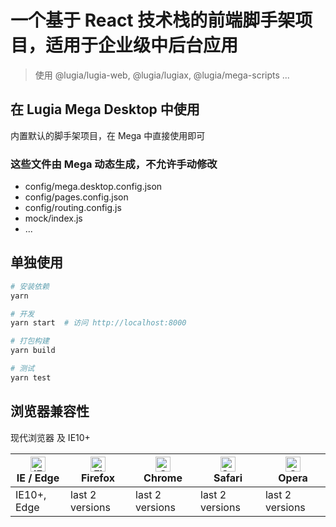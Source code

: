 # 一个基于 React 技术栈的前端脚手架项目，适用于企业级中后台应用

> 使用 @lugia/lugia-web, @lugia/lugiax, @lugia/mega-scripts ...

## 在 Lugia Mega Desktop 中使用

内置默认的脚手架项目，在 Mega 中直接使用即可

### 这些文件由 Mega 动态生成，不允许手动修改

- config/mega.desktop.config.json
- config/pages.config.json
- config/routing.config.js
- mock/index.js
- ...

## 单独使用

```bash
# 安装依赖
yarn

# 开发
yarn start  # 访问 http://localhost:8000

# 打包构建
yarn build

# 测试
yarn test
```

## 浏览器兼容性

现代浏览器 及 IE10+

| [<img src="https://raw.githubusercontent.com/alrra/browser-logos/master/src/edge/edge_48x48.png" alt="IE / Edge" width="24px" height="24px" />](http://godban.github.io/browsers-support-badges/)</br>IE / Edge | [<img src="https://raw.githubusercontent.com/alrra/browser-logos/master/src/firefox/firefox_48x48.png" alt="Firefox" width="24px" height="24px" />](http://godban.github.io/browsers-support-badges/)</br>Firefox | [<img src="https://raw.githubusercontent.com/alrra/browser-logos/master/src/chrome/chrome_48x48.png" alt="Chrome" width="24px" height="24px" />](http://godban.github.io/browsers-support-badges/)</br>Chrome | [<img src="https://raw.githubusercontent.com/alrra/browser-logos/master/src/safari/safari_48x48.png" alt="Safari" width="24px" height="24px" />](http://godban.github.io/browsers-support-badges/)</br>Safari | [<img src="https://raw.githubusercontent.com/alrra/browser-logos/master/src/opera/opera_48x48.png" alt="Opera" width="24px" height="24px" />](http://godban.github.io/browsers-support-badges/)</br>Opera |
| --------------------------------------------------------------------------------------------------------------------------------------------------------------------------------------------------------------- | ----------------------------------------------------------------------------------------------------------------------------------------------------------------------------------------------------------------- | ------------------------------------------------------------------------------------------------------------------------------------------------------------------------------------------------------------- | ------------------------------------------------------------------------------------------------------------------------------------------------------------------------------------------------------------- | --------------------------------------------------------------------------------------------------------------------------------------------------------------------------------------------------------- |
| IE10+, Edge                                                                                                                                                                                                     | last 2 versions                                                                                                                                                                                                   | last 2 versions                                                                                                                                                                                               | last 2 versions                                                                                                                                                                                               | last 2 versions                                                                                                                                                                                           |
